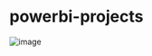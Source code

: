 # powerbi-projects
![image](https://github.com/snehal-kokate/powerbi-projects/assets/103582541/45585ef8-3042-4f34-8c4f-e95b93bea37f)

